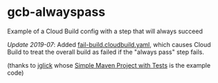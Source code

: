 # gcb-alwayspass
Example of a Cloud Build config with a step that will always succeed

*Update 2019-07*: Added [fail-build.cloudbuild.yaml](fail-build.cloudbuild.yaml), which causes Cloud Build to treat the overall build as failed if the "always pass" step fails.

(thanks to [jglick](https://github.com/jglick) whose [Simple Maven Project with Tests](https://github.com/jglick/simple-maven-project-with-tests) is the example code)
